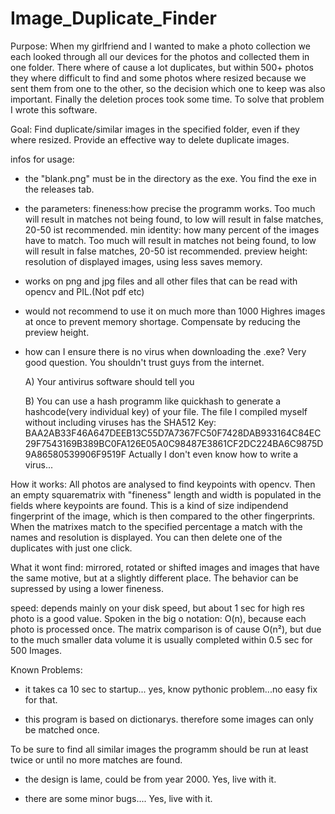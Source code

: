 # Image_Duplicate_Finder
Purpose:
When my girlfriend and I wanted to make a photo collection we each looked through all our devices for the photos and collected them in one folder. There where of cause a lot duplicates, but within 500+ photos they where difficult to find and some photos where resized because we sent them from one to the other, so the decision which one to keep was also important. Finally the deletion proces took some time.
To solve that problem I wrote this software.

Goal: 
Find duplicate/similar images in the specified folder, even if they where resized. Provide an effective way to delete duplicate images.

infos for usage:

- the "blank.png" must be in the directory as the exe. You find the exe in the releases tab.

- the parameters: 
	fineness:how precise the programm works. Too much will result in matches not being found, to low will result in false matches, 20-50 ist recommended.
	min identity: how many percent of the images have to match. Too much will result in matches not being found, to low will result in false matches, 20-50 ist recommended.
	preview height: resolution of displayed images, using less saves memory.
	
- works on png and jpg files and all other files that can be read with opencv and PIL.(Not pdf etc)

- would not recommend to use it on much more than 1000 Highres images at once to prevent memory shortage. Compensate by reducing the preview height.

- how can I ensure there is no virus when downloading the .exe? Very good question. You shouldn't trust guys from the internet. 

	A) Your antivirus software should tell you
	
	B) You can use a hash programm like quickhash to generate a hashcode(very individual key) of your file. The file I compiled myself without including viruses has the SHA512 Key: BAA2AB33F46A647DEEB13C55D7A7367FC50F7428DAB933164C84EC29F7543169B389BC0FA126E05A0C98487E3861CF2DC224BA6C9875D9A86580539906F9519F
Actually I don't even know how to write a virus...


How it works: All photos are analysed to find keypoints with opencv. Then an empty squarematrix with "fineness" length and width is populated in the fields where keypoints are found.
This is a kind of size indipendend fingerprint of the image, which is then compared to the other fingerprints. When the matrixes match to the specified percentage a match with the names and resolution is displayed.
You can then delete one of the duplicates with just one click.

What it wont find:
mirrored, rotated or shifted images and images that have the same motive, but at a slightly different place. The behavior can be supressed by using a lower fineness.

speed:
depends mainly on your disk speed, but about 1 sec for high res photo is a good value.
Spoken in the big o notation: O(n), because each photo is processed once.
The matrix comparison is of cause O(n²), but due to the much smaller data volume it is usually completed within 0.5 sec for 500 Images.


Known Problems:
- it takes ca 10 sec to startup... yes, know pythonic problem...no easy fix for that.

- this program is based on dictionarys. therefore some images can only be matched once.

To be sure to find all similar images the programm should be run at least twice or until no more matches are found.

- the design is lame, could be from year 2000. Yes, live with it.

- there are some minor bugs.... Yes, live with it.


